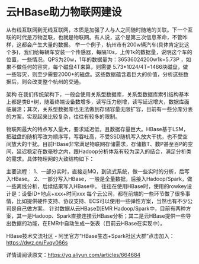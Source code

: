 # 云HBase助力物联网建设

从有线互联网到无线互联网，本质是加强了人与人之间随时随地的关联。下一个互联的时代是万物互联，也就是物联网。有人说，这个是第三次信息革命，不管咋样，这都会产生大量的数据。
举一个例子，杭州市有200w辆汽车(具体肯定比这个多)，我们给每辆车安装一个传感器，每隔10s，上传1k的数据量，说明这个车的位置，一些情况。QPS为20w，1年的数据量为：36536024200w1k=5.73P ，如果不做任何的容灾，每个磁盘4T来算，则需要 5.73*1024/4T=1466块磁盘，做一些容灾，则至少需要2000+的磁盘。这些数据蕴含着巨大的价值，分析这些数据后，则会改变整个杭州的交通。

架构
在我们传统架构下，一般会使用关系型数据库，关系型数据库索引结构基本上都是类B+树，随着终端设备数增多，读写压力剧增，读写延迟增大，数据库面临崩溃；其次，关系型数据库也无法做到存储容量无限扩容，目前有一些分库分表的方案，实现起来比较复杂，往往有较多的限制。

物联网最大的特点写入量大，要求延迟低，且数据存量巨大。HBase基于LSM，把磁盘的随机写改为顺序写，写吞吐高，不受SSD随机写入放大干扰，也不受空间放大的干扰。目前HBase非常满足物联网存储需求，存储数T、数P甚至百P的空间，延迟稳定在数毫秒之内，跟Hadoop分析体系有较为深入的结合，满足分析类的需求。具体物理网的大致结构如下：

主要流程：
1、一部分实时，直接走MQ，到流式系统，做一些实时的分析，后写入HBase。
2、一部分写入HBase，一般是全量数据，后接入Hadoop/Spark，做一些离线分析，后续结果写入HBase中。
往往在使用HBase时，使用的rowkey设计是：设备ID+地点+xxx+时间xxx
每个云公司，都在前端的一些环节做了很多事情，比如提供硬件支持、协议支持、ECS可以使用一些弹性方案，当然也有不少公司是自己做方案。
针对数据从云HBase到EMR Hadoop/Spark中，目前有两种方案，其一是Hadoop、Spark直接连接云HBase分析；其二是云HBase提供一些导出数据的功能，在EMR中自动生成一张表（目前云HBase在实现中）。

HBase技术交流社区 - 阿里官方“HBase生态+Spark社区大群”点击加入：https://dwz.cn/Fvqv066s

详情请阅读原文：https://yq.aliyun.com/articles/664684
